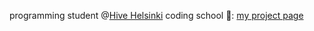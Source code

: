 programming student @<a href="https://www.hive.fi/en">Hive Helsinki</a> coding school
🔭: <a href="https://lev9.github.io/">my project page</a>

